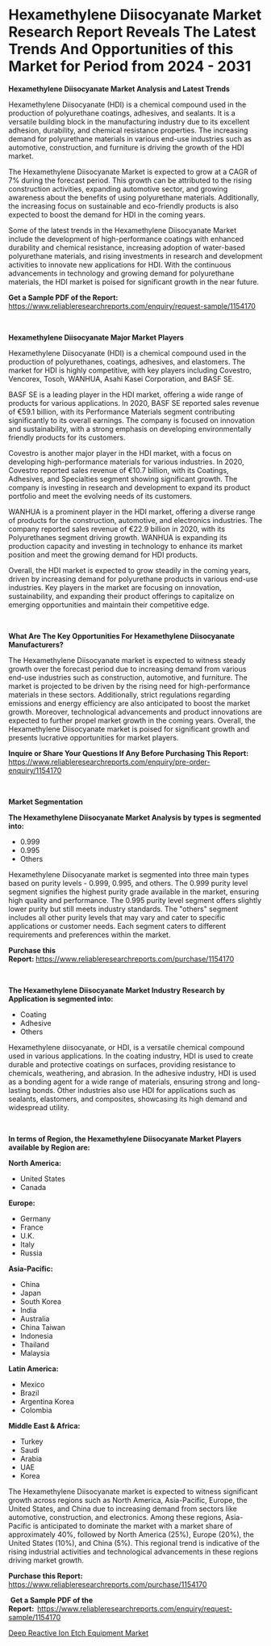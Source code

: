 <p><h1>Hexamethylene Diisocyanate Market Research Report Reveals The Latest Trends And Opportunities of this Market for Period from 2024 - 2031</h1></p><p><strong>Hexamethylene Diisocyanate Market Analysis and Latest Trends</strong></p>
<p><p>Hexamethylene Diisocyanate (HDI) is a chemical compound used in the production of polyurethane coatings, adhesives, and sealants. It is a versatile building block in the manufacturing industry due to its excellent adhesion, durability, and chemical resistance properties. The increasing demand for polyurethane materials in various end-use industries such as automotive, construction, and furniture is driving the growth of the HDI market.</p><p>The Hexamethylene Diisocyanate Market is expected to grow at a CAGR of 7% during the forecast period. This growth can be attributed to the rising construction activities, expanding automotive sector, and growing awareness about the benefits of using polyurethane materials. Additionally, the increasing focus on sustainable and eco-friendly products is also expected to boost the demand for HDI in the coming years.</p><p>Some of the latest trends in the Hexamethylene Diisocyanate Market include the development of high-performance coatings with enhanced durability and chemical resistance, increasing adoption of water-based polyurethane materials, and rising investments in research and development activities to innovate new applications for HDI. With the continuous advancements in technology and growing demand for polyurethane materials, the HDI market is poised for significant growth in the near future.</p></p>
<p><strong>Get a Sample PDF of the Report:&nbsp;</strong> <a href="https://www.reliableresearchreports.com/enquiry/request-sample/1154170">https://www.reliableresearchreports.com/enquiry/request-sample/1154170</a></p>
<p>&nbsp;</p>
<p><strong>Hexamethylene Diisocyanate Major Market Players</strong></p>
<p><p>Hexamethylene Diisocyanate (HDI) is a chemical compound used in the production of polyurethanes, coatings, adhesives, and elastomers. The market for HDI is highly competitive, with key players including Covestro, Vencorex, Tosoh, WANHUA, Asahi Kasei Corporation, and BASF SE.</p><p>BASF SE is a leading player in the HDI market, offering a wide range of products for various applications. In 2020, BASF SE reported sales revenue of €59.1 billion, with its Performance Materials segment contributing significantly to its overall earnings. The company is focused on innovation and sustainability, with a strong emphasis on developing environmentally friendly products for its customers.</p><p>Covestro is another major player in the HDI market, with a focus on developing high-performance materials for various industries. In 2020, Covestro reported sales revenue of €10.7 billion, with its Coatings, Adhesives, and Specialties segment showing significant growth. The company is investing in research and development to expand its product portfolio and meet the evolving needs of its customers.</p><p>WANHUA is a prominent player in the HDI market, offering a diverse range of products for the construction, automotive, and electronics industries. The company reported sales revenue of €22.9 billion in 2020, with its Polyurethanes segment driving growth. WANHUA is expanding its production capacity and investing in technology to enhance its market position and meet the growing demand for HDI products.</p><p>Overall, the HDI market is expected to grow steadily in the coming years, driven by increasing demand for polyurethane products in various end-use industries. Key players in the market are focusing on innovation, sustainability, and expanding their product offerings to capitalize on emerging opportunities and maintain their competitive edge.</p></p>
<p>&nbsp;</p>
<p><strong>What Are The Key Opportunities For Hexamethylene Diisocyanate Manufacturers?</strong></p>
<p><p>The Hexamethylene Diisocyanate market is expected to witness steady growth over the forecast period due to increasing demand from various end-use industries such as construction, automotive, and furniture. The market is projected to be driven by the rising need for high-performance materials in these sectors. Additionally, strict regulations regarding emissions and energy efficiency are also anticipated to boost the market growth. Moreover, technological advancements and product innovations are expected to further propel market growth in the coming years. Overall, the Hexamethylene Diisocyanate market is poised for significant growth and presents lucrative opportunities for market players.</p></p>
<p><strong>Inquire or Share Your Questions If Any Before Purchasing This Report:</strong> <a href="https://www.reliableresearchreports.com/enquiry/pre-order-enquiry/1154170">https://www.reliableresearchreports.com/enquiry/pre-order-enquiry/1154170</a></p>
<p>&nbsp;</p>
<p><strong>Market Segmentation</strong></p>
<p><strong>The Hexamethylene Diisocyanate Market Analysis by types is segmented into:</strong></p>
<p><ul><li>0.999</li><li>0.995</li><li>Others</li></ul></p>
<p><p>Hexamethylene Diisocyanate market is segmented into three main types based on purity levels - 0.999, 0.995, and others. The 0.999 purity level segment signifies the highest purity grade available in the market, ensuring high quality and performance. The 0.995 purity level segment offers slightly lower purity but still meets industry standards. The "others" segment includes all other purity levels that may vary and cater to specific applications or customer needs. Each segment caters to different requirements and preferences within the market.</p></p>
<p><strong>Purchase this Report:&nbsp;</strong><a href="https://www.reliableresearchreports.com/purchase/1154170">https://www.reliableresearchreports.com/purchase/1154170</a></p>
<p>&nbsp;</p>
<p><strong>The Hexamethylene Diisocyanate Market Industry Research by Application is segmented into:</strong></p>
<p><ul><li>Coating</li><li>Adhesive</li><li>Others</li></ul></p>
<p><p>Hexamethylene diisocyanate, or HDI, is a versatile chemical compound used in various applications. In the coating industry, HDI is used to create durable and protective coatings on surfaces, providing resistance to chemicals, weathering, and abrasion. In the adhesive industry, HDI is used as a bonding agent for a wide range of materials, ensuring strong and long-lasting bonds. Other industries also use HDI for applications such as sealants, elastomers, and composites, showcasing its high demand and widespread utility.</p></p>
<p>&nbsp;</p>
<p><strong>In terms of Region, the Hexamethylene Diisocyanate Market Players available by Region are:</strong></p>
<p>
    <p> <strong> North America: </strong>
        <ul>
            <li>United States</li>
            <li>Canada</li>
        </ul>
        </p> 
    <p> <strong> Europe: </strong>
        <ul>
            <li>Germany</li>
            <li>France</li>
            <li>U.K.</li>
            <li>Italy</li>
            <li>Russia</li>
        </ul>
        </p> 
    <p> <strong> Asia-Pacific: </strong>
        <ul>
            <li>China</li>
            <li>Japan</li>
            <li>South Korea</li>
            <li>India</li>
            <li>Australia</li>
            <li>China Taiwan</li>
            <li>Indonesia</li>
            <li>Thailand</li>
            <li>Malaysia</li>
        </ul>
        </p> 
    <p> <strong> Latin America: </strong>
        <ul>
            <li>Mexico</li>
            <li>Brazil</li>
            <li>Argentina Korea</li>
            <li>Colombia</li>
        </ul>
        </p> 
    <p> <strong> Middle East & Africa: </strong>
        <ul>
            <li>Turkey</li>
            <li>Saudi</li>
            <li>Arabia</li>
            <li>UAE</li>
            <li>Korea</li>
        </ul>
    </p>
    </p>
<p><p>The Hexamethylene Diisocyanate market is expected to witness significant growth across regions such as North America, Asia-Pacific, Europe, the United States, and China due to increasing demand from sectors like automotive, construction, and electronics. Among these regions, Asia-Pacific is anticipated to dominate the market with a market share of approximately 40%, followed by North America (25%), Europe (20%), the United States (10%), and China (5%). This regional trend is indicative of the rising industrial activities and technological advancements in these regions driving market growth.</p></p>
<p><strong>Purchase this Report: </strong><a href="https://www.reliableresearchreports.com/purchase/1154170">https://www.reliableresearchreports.com/purchase/1154170</a></p>
<p>&nbsp;<strong>Get a Sample PDF of the Report:&nbsp;&nbsp;</strong><a href="https://www.reliableresearchreports.com/enquiry/request-sample/1154170">https://www.reliableresearchreports.com/enquiry/request-sample/1154170</a></p>
<p><strong></strong></p>
<p><p><a href="https://eight-handstand-8fb.notion.site/Deep-Reactive-Ion-Etch-Equipment-Market-Size-Share-Trends-Analysis-Report-By-Application-Regiona-8712b310d618496d9f72d956cb19a4a9">Deep Reactive Ion Etch Equipment Market</a></p></p>